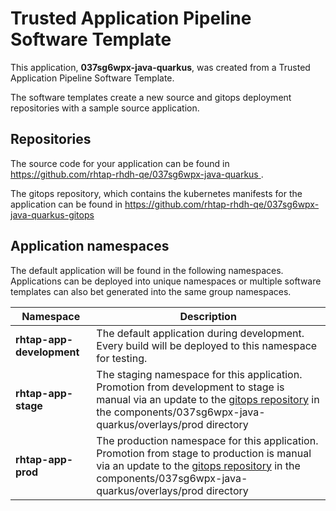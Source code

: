 # Trusted Application Pipeline Software Template

This application, **037sg6wpx-java-quarkus**, was created from a Trusted Application Pipeline Software Template.

The software templates create a new source and gitops deployment repositories with a sample source application. 

## Repositories

The source code for your application can be found in [https://github.com/rhtap-rhdh-qe/037sg6wpx-java-quarkus ](https://github.com/rhtap-rhdh-qe/037sg6wpx-java-quarkus ).
 
The gitops repository, which contains the kubernetes manifests for the application can be found in 
[https://github.com/rhtap-rhdh-qe/037sg6wpx-java-quarkus-gitops ](https://github.com/rhtap-rhdh-qe/037sg6wpx-java-quarkus-gitops ) 

## Application namespaces 

The default application will be found in the following namespaces. Applications can be deployed into unique namespaces or multiple software templates can also bet generated into the same group namespaces.  

|  Namespace   |  Description   |  
| -------- | -------- |   
| **rhtap-app-development** | The default application during development. Every build will be deployed to this namespace for testing. | 
| **rhtap-app-stage** | The staging namespace for this application. Promotion from development to stage is manual via an update to the [gitops repository](https://github.com/rhtap-rhdh-qe/037sg6wpx-java-quarkus-gitops ) in the components/037sg6wpx-java-quarkus/overlays/prod directory |  
| **rhtap-app-prod** | The production namespace for this application. Promotion from stage to production is manual via an update to the [gitops repository](https://github.com/rhtap-rhdh-qe/037sg6wpx-java-quarkus-gitops ) in the components/037sg6wpx-java-quarkus/overlays/prod directory | 
